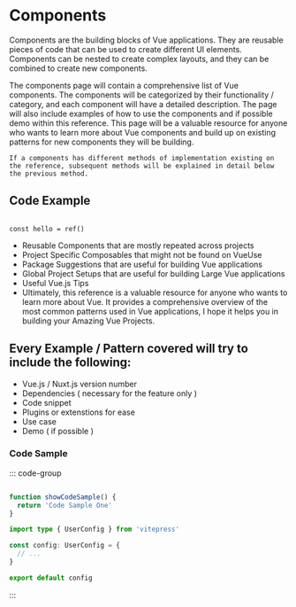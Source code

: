 # Components

Components are the building blocks of Vue applications. They are reusable pieces of code that can be used to create different UI elements. Components can be nested to create complex layouts, and they can be combined to create new components.

The components page will contain a comprehensive list of Vue components. The components will be categorized by their functionality / category, and each component will have a detailed description. The page will also include examples of how to use the components and if possible demo within this reference. This page will be a valuable resource for anyone who wants to learn more about Vue components and build up on existing patterns for new components they will be building.

`If a components has different methods of implementation existing on the reference, subsequent methods will be explained in detail below the previous method.`

## Code Example

```example.vue

const hello = ref()
```

* Reusable Components that are mostly repeated across projects
* Project Specific Composables that might not be found on VueUse
* Package Suggestions that are useful for building Vue applications
* Global Project Setups that are useful for building Large Vue applications
* Useful Vue.js Tips
* Ultimately, this reference is a valuable resource for anyone who wants to learn more about Vue. It provides a comprehensive overview of the most common patterns used in Vue applications, I hope it helps you in building your Amazing Vue Projects.

## Every Example / Pattern covered will try to include the following:

* Vue.js / Nuxt.js version number
* Dependencies ( necessary for the feature only )
* Code snippet
* Plugins or extenstions for ease
* Use case
* Demo ( if possible )

### Code Sample

::: code-group

```ts [codeSample1.ts]

function showCodeSample() {
  return 'Code Sample One'
}
```

```ts [codeSample2.ts]
import type { UserConfig } from 'vitepress'

const config: UserConfig = {
  // ...
}

export default config
```

:::